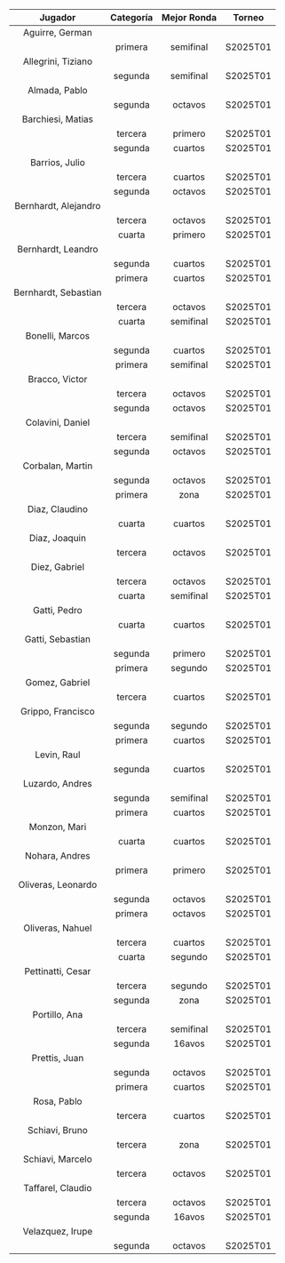|       Jugador        |  Categoría  |  Mejor Ronda  |  Torneo  |
|:--------------------:|:-----------:|:-------------:|:--------:|
|   Aguirre, German    |             |               |          |
|                      |   primera   |   semifinal   | S2025T01 |
|  Allegrini, Tiziano  |             |               |          |
|                      |   segunda   |   semifinal   | S2025T01 |
|    Almada, Pablo     |             |               |          |
|                      |   segunda   |    octavos    | S2025T01 |
|  Barchiesi, Matias   |             |               |          |
|                      |   tercera   |    primero    | S2025T01 |
|                      |   segunda   |    cuartos    | S2025T01 |
|    Barrios, Julio    |             |               |          |
|                      |   tercera   |    cuartos    | S2025T01 |
|                      |   segunda   |    octavos    | S2025T01 |
| Bernhardt, Alejandro |             |               |          |
|                      |   tercera   |    octavos    | S2025T01 |
|                      |   cuarta    |    primero    | S2025T01 |
|  Bernhardt, Leandro  |             |               |          |
|                      |   segunda   |    cuartos    | S2025T01 |
|                      |   primera   |    cuartos    | S2025T01 |
| Bernhardt, Sebastian |             |               |          |
|                      |   tercera   |    octavos    | S2025T01 |
|                      |   cuarta    |   semifinal   | S2025T01 |
|   Bonelli, Marcos    |             |               |          |
|                      |   segunda   |    cuartos    | S2025T01 |
|                      |   primera   |   semifinal   | S2025T01 |
|    Bracco, Victor    |             |               |          |
|                      |   tercera   |    octavos    | S2025T01 |
|                      |   segunda   |    octavos    | S2025T01 |
|   Colavini, Daniel   |             |               |          |
|                      |   tercera   |   semifinal   | S2025T01 |
|                      |   segunda   |    octavos    | S2025T01 |
|   Corbalan, Martin   |             |               |          |
|                      |   segunda   |    octavos    | S2025T01 |
|                      |   primera   |     zona      | S2025T01 |
|    Diaz, Claudino    |             |               |          |
|                      |   cuarta    |    cuartos    | S2025T01 |
|    Diaz, Joaquin     |             |               |          |
|                      |   tercera   |    octavos    | S2025T01 |
|    Diez, Gabriel     |             |               |          |
|                      |   tercera   |    octavos    | S2025T01 |
|                      |   cuarta    |   semifinal   | S2025T01 |
|     Gatti, Pedro     |             |               |          |
|                      |   cuarta    |    cuartos    | S2025T01 |
|   Gatti, Sebastian   |             |               |          |
|                      |   segunda   |    primero    | S2025T01 |
|                      |   primera   |    segundo    | S2025T01 |
|    Gomez, Gabriel    |             |               |          |
|                      |   tercera   |    cuartos    | S2025T01 |
|  Grippo, Francisco   |             |               |          |
|                      |   segunda   |    segundo    | S2025T01 |
|                      |   primera   |    cuartos    | S2025T01 |
|     Levin, Raul      |             |               |          |
|                      |   segunda   |    cuartos    | S2025T01 |
|   Luzardo, Andres    |             |               |          |
|                      |   segunda   |   semifinal   | S2025T01 |
|                      |   primera   |    cuartos    | S2025T01 |
|     Monzon, Mari     |             |               |          |
|                      |   cuarta    |    cuartos    | S2025T01 |
|    Nohara, Andres    |             |               |          |
|                      |   primera   |    primero    | S2025T01 |
|  Oliveras, Leonardo  |             |               |          |
|                      |   segunda   |    octavos    | S2025T01 |
|                      |   primera   |    octavos    | S2025T01 |
|   Oliveras, Nahuel   |             |               |          |
|                      |   tercera   |    cuartos    | S2025T01 |
|                      |   cuarta    |    segundo    | S2025T01 |
|  Pettinatti, Cesar   |             |               |          |
|                      |   tercera   |    segundo    | S2025T01 |
|                      |   segunda   |     zona      | S2025T01 |
|    Portillo, Ana     |             |               |          |
|                      |   tercera   |   semifinal   | S2025T01 |
|                      |   segunda   |    16avos     | S2025T01 |
|    Prettis, Juan     |             |               |          |
|                      |   segunda   |    octavos    | S2025T01 |
|                      |   primera   |    cuartos    | S2025T01 |
|     Rosa, Pablo      |             |               |          |
|                      |   tercera   |    cuartos    | S2025T01 |
|    Schiavi, Bruno    |             |               |          |
|                      |   tercera   |     zona      | S2025T01 |
|   Schiavi, Marcelo   |             |               |          |
|                      |   tercera   |    octavos    | S2025T01 |
|  Taffarel, Claudio   |             |               |          |
|                      |   tercera   |    octavos    | S2025T01 |
|                      |   segunda   |    16avos     | S2025T01 |
|   Velazquez, Irupe   |             |               |          |
|                      |   segunda   |    octavos    | S2025T01 |